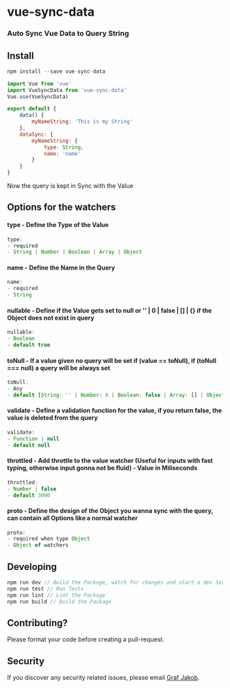 # vue-sync-data
### Auto Sync Vue Data to Query String

## Install

```javascript
npm install --save vue-sync-data
```

```javascript
import Vue from 'vue'
import VueSyncData from 'vue-sync-data'
Vue.use(VueSyncData)

export default {
    data() {
        myNameString: 'This is my String'
    },
    dataSync: {
        myNameString: {
            type: String,
            name: 'name'
        }
    }
}
```

Now the query is kept in Sync with the Value

## Options for the watchers

#### type - Define the Type of the Value
```javascript
type: 
- required
- String | Number | Boolean | Array | Object
```

#### name - Define the Name in the Query
```javascript
name: 
- required
- String
```

#### nullable - Define if the Value gets set to null or '' | 0 | false | [] | {} if the Object does not exist in query
```javascript
nullable:
- Boolean
- default true
```

#### toNull - If a value given no query will be set if (value == toNull), if (toNull === null) a query will be always set
```javascript
toNull:
- Any
- default [String: '' | Number: 0 | Boolean: false | Array: [] | Object: {}]
```

#### validate - Define a validation function for the value, if you return false, the value is deleted from the query
```javascript
validate: 
- Function | null
- default null
```


#### throttled - Add throttle to the value watcher (Useful for inputs with fast typing, otherwise input gonna not be fluid) - Value in Miliseconds
```javascript
throttled: 
- Number | false
- default 3000
```

#### proto - Define the design of the Object you wanna sync with the query, can contain all Options like a normal watcher
```javascript
proto: 
- required when type Object
- Object of watchers
```

## Developing
```javascript
npm run dev // Build the Package, watch for changes and start a dev Server on localhost:8080 with running examples
npm run test // Run Tests
npm run lint // Lint the Package
npm run build // Build the Package
```

## Contributing? 
Please format your code before creating a pull-request.

## Security

If you discover any security related issues, please email [Graf Jakob](mailto:jackovsky8@gmail.com).